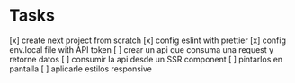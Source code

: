 # Tasks

[x] create next project from scratch
[x] config eslint with prettier
[x] config env.local file with API token
[ ] crear un api que consuma una request y retorne datos
[ ] consumir la api desde un SSR component
[ ] pintarlos en pantalla
[ ] aplicarle estilos responsive
